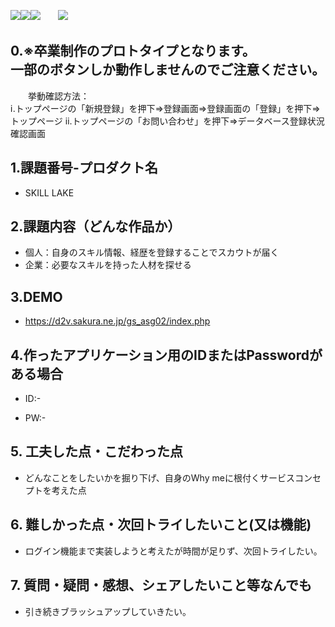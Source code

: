 <img src="https://img.shields.io/badge/PHP-ccc.svg?logo=php&style=flat"><img src="https://img.shields.io/badge/-HTML5-333.svg?logo=html5&style=flat"><img src="https://img.shields.io/badge/-CSS3-1572B6.svg?logo=css3&style=flat">　　<img src="https://img.shields.io/badge/Javascript-276DC3.svg?logo=javascript&style=flat">

## 0.※卒業制作のプロトタイプとなります。<br>一部のボタンしか動作しませんのでご注意ください。
　　挙動確認方法：<br>
    ⅰ.トップページの「新規登録」を押下⇒登録画面⇒登録画面の「登録」を押下⇒トップページ
    ⅱ.トップページの「お問い合わせ」を押下⇒データベース登録状況確認画面

## 1.課題番号-プロダクト名

  - SKILL LAKE


## 2.課題内容（どんな作品か）

  - 個人：自身のスキル情報、経歴を登録することでスカウトが届く
  - 企業：必要なスキルを持った人材を探せる


## 3.DEMO

- https://d2v.sakura.ne.jp/gs_asg02/index.php

## 4.作ったアプリケーション用のIDまたはPasswordがある場合

- ID:-

- PW:-


## 5. 工夫した点・こだわった点

- どんなことをしたいかを掘り下げ、自身のWhy meに根付くサービスコンセプトを考えた点


## 6. 難しかった点・次回トライしたいこと(又は機能)

- ログイン機能まで実装しようと考えたが時間が足りず、次回トライしたい。 


## 7. 質問・疑問・感想、シェアしたいこと等なんでも

- 引き続きブラッシュアップしていきたい。


